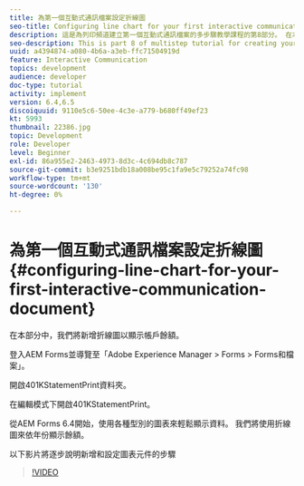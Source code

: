 ```yaml
---
title: 為第一個互動式通訊檔案設定折線圖
seo-title: Configuring line chart for your first interactive communication document
description: 這是為列印頻道建立第一個互動式通訊檔案的多步驟教學課程的第8部分。 在本部分中，我們將新增折線圖以顯示帳戶餘額。
seo-description: This is part 8 of multistep tutorial for creating your first interactive communications document for the print channel. In this part, we will add a Line chart to display the account balance.
uuid: a4394874-a080-4b6a-a3eb-ffc71504919d
feature: Interactive Communication
topics: development
audience: developer
doc-type: tutorial
activity: implement
version: 6.4,6.5
discoiquuid: 9110e5c6-50ee-4c3e-a779-b680ff49ef23
kt: 5993
thumbnail: 22386.jpg
topic: Development
role: Developer
level: Beginner
exl-id: 86a955e2-2463-4973-8d3c-4c694db8c787
source-git-commit: b3e9251bdb18a008be95c1fa9e5c79252a74fc98
workflow-type: tm+mt
source-wordcount: '130'
ht-degree: 0%

---
```


# 為第一個互動式通訊檔案設定折線圖 {#configuring-line-chart-for-your-first-interactive-communication-document}

在本部分中，我們將新增折線圖以顯示帳戶餘額。

登入AEM Forms並導覽至「Adobe Experience Manager > Forms > Forms和檔案」。

開啟401KStatementPrint資料夾。

在編輯模式下開啟401KStatementPrint。

從AEM Forms 6.4開始，使用各種型別的圖表來輕鬆顯示資料。 我們將使用折線圖來依年份顯示餘額。

以下影片將逐步說明新增和設定圖表元件的步驟

>[!VIDEO](https://video.tv.adobe.com/v/22386?quality=12&learn=on)
